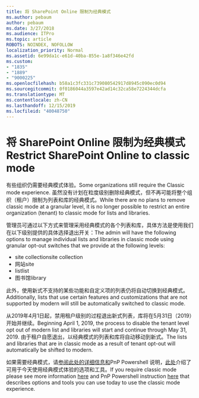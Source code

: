 ```yaml
---
title: 将 SharePoint Online 限制为经典模式
ms.author: pebaum
author: pebaum
ms.date: 3/27/2018
ms.audience: ITPro
ms.topic: article
ROBOTS: NOINDEX, NOFOLLOW
localization_priority: Normal
ms.assetid: 6e99da1c-e61d-40ba-855e-1a8f346e42fd
ms.custom:
- "1835"
- "1889"
- "9000225"
ms.openlocfilehash: b58a1c3fc331c739080542917d8945c090ec0d94
ms.sourcegitcommit: 0f0186044a3597e42ad14c32ca58e7224344dcfa
ms.translationtype: MT
ms.contentlocale: zh-CN
ms.lasthandoff: 12/15/2019
ms.locfileid: "40048750"
---
```

# <a name="restrict-sharepoint-online-to-classic-mode"></a><span data-ttu-id="b214b-102">将 SharePoint Online 限制为经典模式</span><span class="sxs-lookup"><span data-stu-id="b214b-102">Restrict SharePoint Online to classic mode</span></span>

<span data-ttu-id="b214b-103">有些组织仍需要经典模式体验。</span><span class="sxs-lookup"><span data-stu-id="b214b-103">Some organizations still require the Classic mode experience.</span></span> <span data-ttu-id="b214b-104">虽然没有计划在粒度级别删除经典模式，但不再可能将整个组织（租户）限制为列表和库的经典模式。</span><span class="sxs-lookup"><span data-stu-id="b214b-104">While there are no plans to remove classic mode at a granular level, it is no longer possible to restrict an entire organization (tenant) to classic mode for lists and libraries.</span></span>

<span data-ttu-id="b214b-105">管理员可通过以下方式来管理采用经典模式的各个列表和库，具体方法是使用我们在以下级别提供的具体选择退出开关：</span><span class="sxs-lookup"><span data-stu-id="b214b-105">The admin will have the following options to manage individual lists and libraries in classic mode using granular opt-out switches that we provide at the following levels:</span></span>

- <span data-ttu-id="b214b-106">site collection</span><span class="sxs-lookup"><span data-stu-id="b214b-106">site collection</span></span>
- <span data-ttu-id="b214b-107">网站</span><span class="sxs-lookup"><span data-stu-id="b214b-107">site</span></span>
- <span data-ttu-id="b214b-108">list</span><span class="sxs-lookup"><span data-stu-id="b214b-108">list</span></span>
- <span data-ttu-id="b214b-109">图书馆</span><span class="sxs-lookup"><span data-stu-id="b214b-109">library</span></span>

<span data-ttu-id="b214b-110">此外，使用新式不支持的某些功能和自定义项的列表仍将自动切换到经典模式。</span><span class="sxs-lookup"><span data-stu-id="b214b-110">Additionally, lists that use certain features and customizations that are not supported by modern will still be automatically switched to classic mode.</span></span>

<span data-ttu-id="b214b-111">从2019年4月1日起，禁用租户级别的过程退出新式列表，库将在5月31日（2019）开始并继续。</span><span class="sxs-lookup"><span data-stu-id="b214b-111">Beginning April 1, 2019, the process to disable the tenant level opt out of modern list and libraries will start and continue through May 31, 2019.</span></span>  <span data-ttu-id="b214b-112">由于租户自愿退出，以经典模式的列表和库将自动移动到新式。</span><span class="sxs-lookup"><span data-stu-id="b214b-112">The lists and libraries that are in classic mode as a result of tenant opt-out will automatically be shifted to modern.</span></span>

<span data-ttu-id="b214b-113">如果需要经典模式，请[参阅此处的详细信息和](https://techcommunity.microsoft.com/t5/Microsoft-SharePoint-Blog/Delivering-SharePoint-modern-experiences/ba-p/315023)PnP Powershell 说明，[此处](https://docs.microsoft.com/sharepoint/dev/transform/modernize-userinterface-lists-and-libraries-optout)介绍了可用于今天使用经典模式体验的选项和工具。</span><span class="sxs-lookup"><span data-stu-id="b214b-113">If you require classic mode please see more information [here](https://techcommunity.microsoft.com/t5/Microsoft-SharePoint-Blog/Delivering-SharePoint-modern-experiences/ba-p/315023) and PnP Powershell instruction [here](https://docs.microsoft.com/sharepoint/dev/transform/modernize-userinterface-lists-and-libraries-optout) that describes options and tools you can use today to use the classic mode experience.</span></span>

